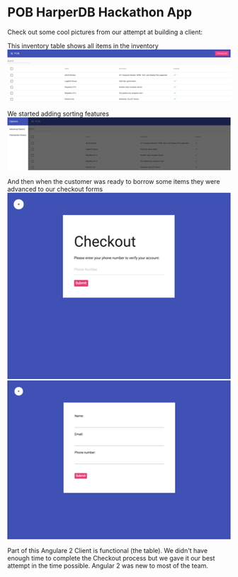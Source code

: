 # POB HarperDB Hackathon App

Check out some cool pictures from our attempt at building a client:

This inventory table shows all items in the inventory
![inventory-1](inventory-1.png)

We started adding sorting features
![inventory-2](inventory-2.png)

And then when the customer was ready to borrow some items they were advanced to our checkout forms
![checkout](checkout.png)
![newcustomer](newcustomer.png)

Part of this Angulare 2 Client is functional (the table).
We didn't have enough time to complete the Checkout process but we gave it our best attempt in the time possible. Angular 2 was new to most of the team.


